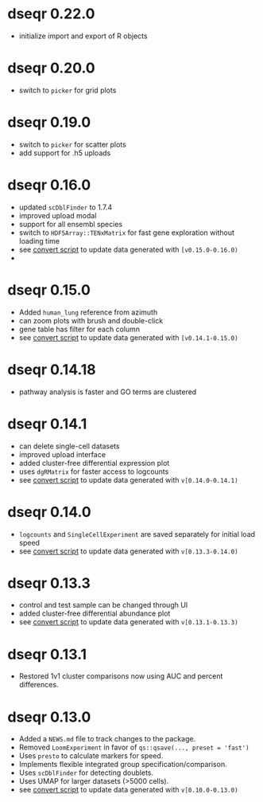 # dseqr 0.22.0
* initialize import and export of R objects

# dseqr 0.20.0
* switch to `picker` for grid plots

# dseqr 0.19.0
* switch to `picker` for scatter plots
* add support for .h5 uploads

# dseqr 0.16.0
* updated `scDblFinder` to 1.7.4
* improved upload modal
* support for all ensembl species
* switch to `HDF5Array::TENxMatrix` for fast gene exploration without loading time
* see [convert script](data-raw/convert/0.16.0.R) to update data generated with `[v0.15.0-0.16.0)`
*

# dseqr 0.15.0
* Added `human_lung` reference from azimuth
* can zoom plots with brush and double-click
* gene table has filter for each column
* see [convert script](data-raw/convert/0.15.0.R) to update data generated with `[v0.14.1-0.15.0)`


# dseqr 0.14.18
* pathway analysis is faster and GO terms are clustered


# dseqr 0.14.1
* can delete single-cell datasets
* improved upload interface
* added cluster-free differential expression plot
* uses `dgRMatrix` for faster access to logcounts
* see [convert script](data-raw/convert/0.14.1.R) to update data generated with `v[0.14.0-0.14.1)`


# dseqr 0.14.0
* `logcounts` and `SingleCellExperiment` are saved separately for initial load speed
* see [convert script](data-raw/convert/0.14.0.R) to update data generated with `v[0.13.3-0.14.0)`


# dseqr 0.13.3
* control and test sample can be changed through UI
* added cluster-free differential abundance plot
* see [convert script](data-raw/convert/0.13.3.R) to update data generated with `v[0.13.1-0.13.3)`


# dseqr 0.13.1
* Restored 1v1 cluster comparisons now using AUC and percent differences.


# dseqr 0.13.0
* Added a `NEWS.md` file to track changes to the package.
* Removed `LoomExperiment` in favor of `qs::qsave(..., preset = 'fast')`
* Uses `presto` to calculate markers for speed.
* Implements flexible integrated group specification/comparison.
* Uses `scDblFinder` for detecting doublets.
* Uses UMAP for larger datasets (>5000 cells).
* see [convert script](data-raw/convert/0.13.0.R) to update data generated with `v[0.10.0-0.13.0)`
